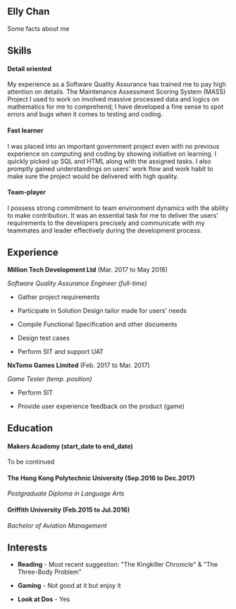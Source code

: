 ## Elly Chan 

  

Some facts about me 

  

## Skills 

  

#### Detail oriented 

  

My experience as a Software Quality Assurance has trained me to pay high attention on details. The Maintenance Assessment Scoring System (MASS) Project I used to work on involved massive processed data and logics on mathematics for me to comprehend; I have developed a fine sense to spot errors and bugs when it comes to testing and coding. 

  

#### Fast learner 

  

I was placed into an important government project even with no previous experience on computing and coding by showing initiative on learning. I quickly picked up SQL and HTML along with the assigned tasks. I also promptly gained understandings on users' work flow and work habit to make sure the project would be delivered with high quality. 

  

#### Team-player 

  

I possess strong commitment to team environment dynamics with the ability to make contribution. It was an essential task for me to deliver the users' requirements to the developers precisely and communicate with my teammates and leader effectively during the development process. 

  

## Experience 

  

**Million Tech Development Ltd** (Mar. 2017 to May 2018)     

*Software Quality Assurance Engineer (full-time)* 

  

- Gather project requirements 

- Participate in Solution Design tailor made for users' needs 

- Compile Functional Specification and other documents 

- Design test cases 

- Perform SIT and support UAT 

  

**NxTomo Games Limited** (Feb. 2017 to Mar. 2017)    

*Game Tester (temp. position)* 

  

- Perform SIT  

- Provide user experience feedback on the product (game) 

  

## Education 

  

#### Makers Academy (start_date to end_date) 

To be continued 

  

#### The Hong Kong Polytechnic University (Sep.2016 to Dec.2017) 

*Postgraduate Diploma in Language Arts* 

  

#### Griffith University (Feb.2015 to Jul.2016) 

*Bachelor of Aviation Management* 

  

## Interests 

- **Reading** - Most recent suggestion: "The Kingkiller Chronicle" & "The Three-Body Problem" 

- **Gaming** - Not good at it but enjoy it 

- **Look at Dos** - Yes 
